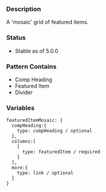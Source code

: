### Description
A 'mosaic' grid of featured items.

### Status
* Stable as of 5.0.0

### Pattern Contains
* Comp Heading
* Featured Item
* Divider


### Variables
~~~
featuredItemMosaic: {
  compHeading:{
    type: compHeading / optional
  },
  columns:[
    [
      type: featuredItem / required
    ]
  ],
  more:{
    type: link / optional
  }
}
~~~

